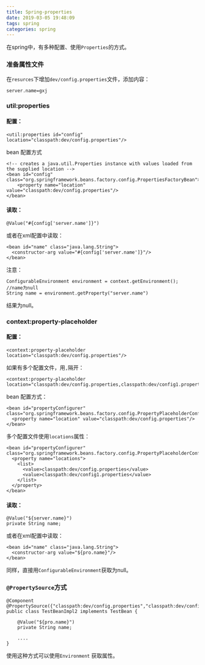 ```yaml
---
title: Spring-properties
date: 2019-03-05 19:48:09
tags: spring
categories: spring
---
```

在spring中，有多种配置、使用`Properties`的方式。

<!-- more -->
### 准备属性文件
在`resurces`下增加`dev/config.properties`文件，添加内容：
```
server.name=gxj
```

### util:properties
#### 配置：
```
<util:properties id="config" location="classpath:dev/config.properties"/>
```
bean 配置方式
```
<!-- creates a java.util.Properties instance with values loaded from the supplied location -->
<bean id="config" class="org.springframework.beans.factory.config.PropertiesFactoryBean">
    <property name="location" value="classpath:dev/config.properties"/>
</bean>
```
#### 读取：
```
@Value("#{config['server.name']}")
```
或者在xml配置中读取：
```
<bean id="name" class="java.lang.String">
  <constructor-arg value="#{config['server.name']}"/>
</bean>
```
注意：
```
ConfigurableEnvironment environment = context.getEnvironment();
//name为null
String name = environment.getProperty("server.name")
```
结果为null。

### context:property-placeholder
#### 配置：
```
<context:property-placeholder location="classpath:dev/config.properties"/>
```
如果有多个配置文件，用`,`隔开：
```
<context:property-placeholder location="classpath:dev/config.properties,classpath:dev/config1.properties"/>
```
bean 配置方式：
```
<bean id="propertyConfigurer" class="org.springframework.beans.factory.config.PropertyPlaceholderConfigurer">
  <property name="location" value="classpath:dev/config.properties"/>
</bean>
```
多个配置文件使用`locations`属性：
```
<bean id="propertyConfigurer" class="org.springframework.beans.factory.config.PropertyPlaceholderConfigurer">
  <property name="locations">
    <list>
      <value>classpath:dev/config.properties</value>
      <value>classpath:dev/config1.properties</value>
    </list>
  </property>
</bean>
```

#### 读取：
```
@Value("${server.name}")
private String name;
```
或者在xml配置中读取：
```
<bean id="name" class="java.lang.String">
  <constructor-arg value="${pro.name}"/>
</bean>
```
同样，直接用`ConfigurableEnvironment`获取为null。

### `@PropertySource`方式
```
@Component
@PropertySource({"classpath:dev/config.properties","classpath:dev/config1.properties"})
public class TestBeanImpl2 implements TestBean {

    @Value("${pro.name}")
    private String name;

    ....
}
```
使用这种方式可以使用`Environment` 获取属性。
